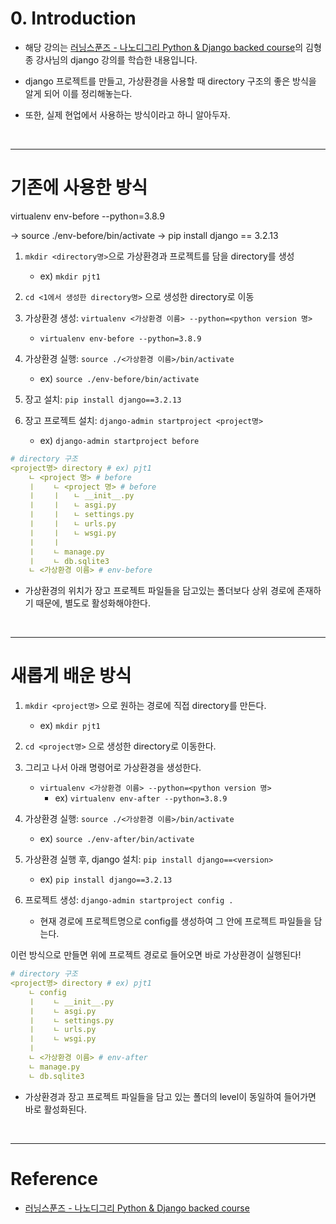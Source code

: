 # 0. Introduction 

- 해당 강의는 [러닝스푼즈 - 나노디그리 Python & Django backed course](https://learningspoons.com/course/detail/django-backend/)의 김형종 강사님의 django 강의를 학습한 내용입니다.

- django 프로젝트를 만들고, 가상환경을 사용할 때 directory 구조의 좋은 방식을 알게 되어 이를 정리해놓는다. 

- 또한, 실제 현업에서 사용하는 방식이라고 하니 알아두자.

<br>


---
# 기존에 사용한 방식

virtualenv env-before --python=3.8.9

→ source ./env-before/bin/activate  → pip install django == 3.2.13


1. `mkdir <directory명>`으로 가상환경과 프로젝트를 담을 directory를 생성  
    - ex) `mkdir pjt1`

2. `cd <1에서 생성한 directory명>` 으로 생성한 directory로 이동 

3. 가상환경 생성: `virtualenv <가상환경 이름> --python=<python version 명>`
    - `virtualenv env-before --python=3.8.9`

4. 가상환경 실행: `source ./<가상환경 이름>/bin/activate`
    - ex) `source ./env-before/bin/activate`

5. 장고 설치: `pip install django==3.2.13`

6. 장고 프로젝트 설치: `django-admin startproject <project명>`
    - ex) `django-admin startproject before`


```yml
# directory 구조
<project명> directory # ex) pjt1
    ㄴ <project 명> # before
    ㅣ    ㄴ <project 명> # before
    ㅣ    ㅣ   ㄴ __init__.py
    ㅣ    ㅣ   ㄴ asgi.py
    ㅣ    ㅣ   ㄴ settings.py
    ㅣ    ㅣ   ㄴ urls.py
    ㅣ    ㅣ   ㄴ wsgi.py
    ㅣ    ㅣ
    ㅣ    ㄴ manage.py
    ㅣ    ㄴ db.sqlite3
    ㄴ <가상환경 이름> # env-before
```

- 가상환경의 위치가 장고 프로젝트 파일들을 담고있는 폴더보다 상위 경로에 존재하기 때문에, 별도로 활성화해야한다.  

<br>

---

# 새롭게 배운 방식

1. `mkdir <project명>` 으로 원하는 경로에 직접 directory를 만든다.  
    - ex) `mkdir pjt1`

2. `cd <project명>` 으로 생성한 directory로 이동한다.

3. 그리고 나서 아래 명령어로 가상환경을 생성한다.
    - `virtualenv <가상환경 이름> --python=<python version 명>`  
        - ex) `virtualenv env-after --python=3.8.9`

4. 가상환경 실행: `source ./<가상환경 이름>/bin/activate`
    - ex) `source ./env-after/bin/activate`

5. 가상환경 실행 후, django 설치: `pip install django==<version>`  
    - ex) `pip install django==3.2.13`

6. 프로젝트 생성: `django-admin startproject config .`
    - 현재 경로에 프로젝트명으로 config를 생성하여 그 안에 프로젝트 파일들을 담는다. 

이런 방식으로 만들면 위에 프로젝트 경로로 들어오면 바로 가상환경이 실행된다! 

```yml
# directory 구조
<project명> directory # ex) pjt1
    ㄴ config
    ㅣ    ㄴ __init__.py
    ㅣ    ㄴ asgi.py
    ㅣ    ㄴ settings.py
    ㅣ    ㄴ urls.py
    ㅣ    ㄴ wsgi.py
    ㅣ
    ㄴ <가상환경 이름> # env-after 
    ㄴ manage.py
    ㄴ db.sqlite3
```

- 가상환경과 장고 프로젝트 파일들을 담고 있는 폴더의 level이 동일하여 들어가면 바로 활성화된다.    


<br>

---

# Reference

- [러닝스푼즈 - 나노디그리 Python & Django backed course](https://learningspoons.com/course/detail/django-backend/)
